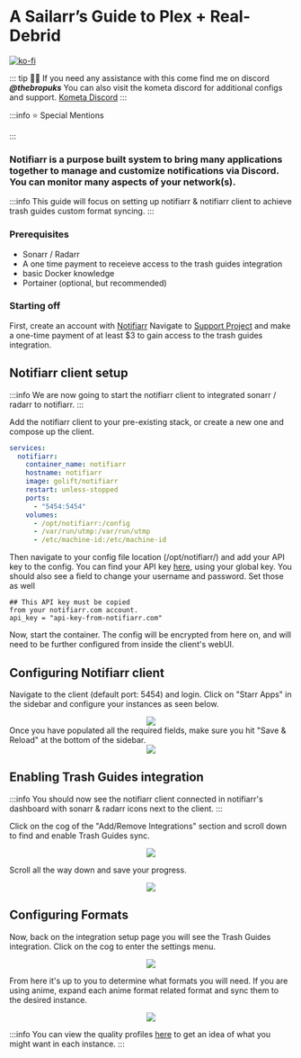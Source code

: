 # A Sailarr’s Guide to Plex + Real-Debrid


[![ko-fi](https://ko-fi.com/img/githubbutton_sm.svg)](https://ko-fi.com/davyjonesmedia/tip)

::: tip
👋🏼 If you need any assistance with this come find me on discord ***@thebropuks***
You can also visit the kometa discord for additional configs and support. [Kometa Discord](https://kometa.wiki/en/latest/discord/)
:::

:::info ⭐ Special Mentions


:::

### Notifiarr is a purpose built system to bring many applications together to manage and customize notifications via Discord. You can monitor many aspects of your network(s).
:::info
This guide will focus on setting up notifiarr & notifiarr client to achieve trash guides custom format syncing.
:::

### Prerequisites

- Sonarr / Radarr
- A one time payment to receieve access to the trash guides integration
- basic Docker knowledge
- Portainer (optional, but recommended)

### Starting off
    
First, create an account with [Notifiarr](https://notifiarr.com/)
Navigate to [Support Project](https://notifiarr.com/sponsor.php) and make a one-time payment of at least $3 to gain access to the trash guides integration. 
 


## Notifiarr client setup
:::info
We are now going to start the notifiarr client to integrated sonarr / radarr to notifiarr.
:::

Add the notifiarr client to your pre-existing stack, or create a new one and compose up the client.

```yaml
services:
  notifiarr:
    container_name: notifiarr
    hostname: notifiarr
    image: golift/notifiarr
    restart: unless-stopped
    ports:
      - "5454:5454"
    volumes:
      - /opt/notifiarr:/config
      - /var/run/utmp:/var/run/utmp
      - /etc/machine-id:/etc/machine-id
```

Then navigate to your config file location (/opt/notifiarr/) and add your API key to the config.
You can find your API key [here](https://notifiarr.com/user.php?page=profile), using your global key.
You should also see a field to change your username and password. Set those as well

```
## This API key must be copied
from your notifiarr.com account.
api_key = "api-key-from-notifiarr.com"
```


Now, start the container. The config will be encrypted from here on, and will need to be further configured from inside the client's webUI.


## Configuring Notifiarr client
Navigate to the client (default port: 5454) and login.
Click on "Starr Apps" in the sidebar and configure your instances as seen below.
<div align="center">
    <img src="https://cdn.discordapp.com/attachments/1314331222058467359/1327433834312110153/image.png?ex=67830c98&is=6781bb18&hm=d79cd085c7c7210c232a8a1754b2487673cecf5c62b2a140ad8fdc3809e62959&"/></a>
</div>
Once you have populated all the required fields, make sure you hit "Save & Reload" at the bottom of the sidebar.

<div align="center">
    <img src="https://cdn.discordapp.com/attachments/1314331222058467359/1327434423104438393/image.png?ex=67830d25&is=6781bba5&hm=b3d0139d13f41741e2d4dff761ab00fe22cb795d346f9f53eb40c4a18ace05ae&"/></a>
</div>

## Enabling Trash Guides integration
:::info
You should now see the notifiarr client connected in notifiarr's dashboard with sonarr & radarr icons next to the client.
:::

Click on the cog of the "Add/Remove Integrations" section and scroll down to find and enable Trash Guides sync.
<div align="center">
    <img src="https://cdn.discordapp.com/attachments/1314331222058467359/1327434813849862256/image.png?ex=67830d82&is=6781bc02&hm=bea77bcd67d85f023417e53df07a5baf8bb291c6446268653b8f5de6442f1af1&"/></a>
</div>

Scroll all the way down and save your progress.
<div align="center">
    <img src="https://cdn.discordapp.com/attachments/1314331222058467359/1327434983664652402/image.png?ex=67830daa&is=6781bc2a&hm=4873d79e8509b75a5d75fbaf2aade820f680a819b9ce55fd01b5f4e02ffbdb93&"/></a>
</div>

## Configuring Formats

Now, back on the integration setup page you will see the Trash Guides integration. Click on the cog to enter the settings menu.

<div align="center">
    <img src="https://cdn.discordapp.com/attachments/1314331222058467359/1327435202066382920/image.png?ex=67830dde&is=6781bc5e&hm=5b867f3bd121dff1729a1b4b8e16e132305f7763084cee73dedd2ebad7819bfb&"/></a>
</div>

From here it's up to you to determine what formats you will need. If you are using anime, expand each anime format related format and sync them to the desired instance.

<div align="center">
    <img src="https://cdn.discordapp.com/attachments/1314331222058467359/1327431307378163803/image.png?ex=67830a3e&is=6781b8be&hm=9bd91af0012f3d38a751d1fb55af3cd8fb6fbdcd2112712aed2823df23ce3332&"/></a>
</div>

:::info
You can view the quality profiles [here](https://trash-guides.info/Sonarr/sonarr-setup-quality-profiles/#trash-quality-profiles) to get an idea of what you might want in each instance. 
:::
